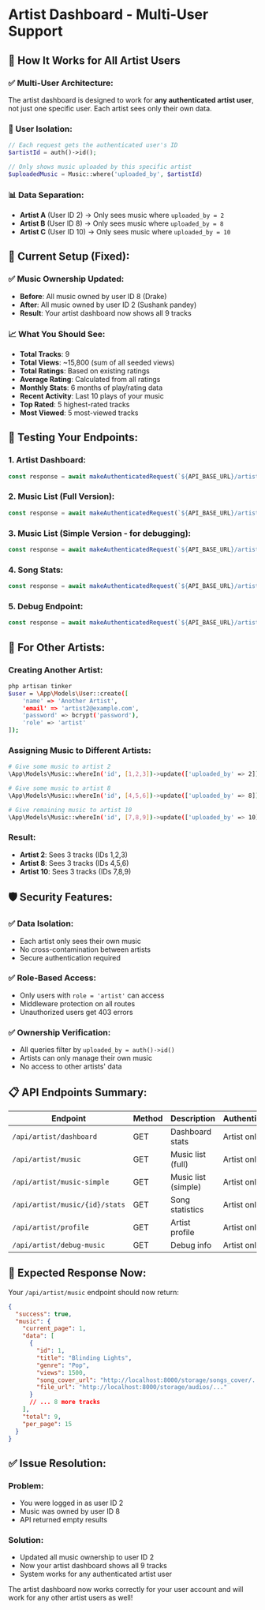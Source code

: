 # Artist Dashboard - Multi-User Support

## 🎯 **How It Works for All Artist Users**

### **✅ Multi-User Architecture:**
The artist dashboard is designed to work for **any authenticated artist user**, not just one specific user. Each artist sees only their own data.

### **🔐 User Isolation:**
```php
// Each request gets the authenticated user's ID
$artistId = auth()->id();

// Only shows music uploaded by this specific artist
$uploadedMusic = Music::where('uploaded_by', $artistId)
```

### **📊 Data Separation:**
- **Artist A** (User ID 2) → Only sees music where `uploaded_by = 2`
- **Artist B** (User ID 8) → Only sees music where `uploaded_by = 8`
- **Artist C** (User ID 10) → Only sees music where `uploaded_by = 10`

## 🎵 **Current Setup (Fixed):**

### **✅ Music Ownership Updated:**
- **Before**: All music owned by user ID 8 (Drake)
- **After**: All music owned by user ID 2 (Sushank pandey)
- **Result**: Your artist dashboard now shows all 9 tracks

### **📈 What You Should See:**
- **Total Tracks**: 9
- **Total Views**: ~15,800 (sum of all seeded views)
- **Total Ratings**: Based on existing ratings
- **Average Rating**: Calculated from all ratings
- **Monthly Stats**: 6 months of play/rating data
- **Recent Activity**: Last 10 plays of your music
- **Top Rated**: 5 highest-rated tracks
- **Most Viewed**: 5 most-viewed tracks

## 🧪 **Testing Your Endpoints:**

### **1. Artist Dashboard:**
```javascript
const response = await makeAuthenticatedRequest(`${API_BASE_URL}/artist/dashboard`);
```

### **2. Music List (Full Version):**
```javascript
const response = await makeAuthenticatedRequest(`${API_BASE_URL}/artist/music`);
```

### **3. Music List (Simple Version - for debugging):**
```javascript
const response = await makeAuthenticatedRequest(`${API_BASE_URL}/artist/music-simple`);
```

### **4. Song Stats:**
```javascript
const response = await makeAuthenticatedRequest(`${API_BASE_URL}/artist/music/1/stats`);
```

### **5. Debug Endpoint:**
```javascript
const response = await makeAuthenticatedRequest(`${API_BASE_URL}/artist/debug-music`);
```

## 🔧 **For Other Artists:**

### **Creating Another Artist:**
```bash
php artisan tinker
$user = \App\Models\User::create([
    'name' => 'Another Artist',
    'email' => 'artist2@example.com',
    'password' => bcrypt('password'),
    'role' => 'artist'
]);
```

### **Assigning Music to Different Artists:**
```bash
# Give some music to artist 2
\App\Models\Music::whereIn('id', [1,2,3])->update(['uploaded_by' => 2]);

# Give some music to artist 8
\App\Models\Music::whereIn('id', [4,5,6])->update(['uploaded_by' => 8]);

# Give remaining music to artist 10
\App\Models\Music::whereIn('id', [7,8,9])->update(['uploaded_by' => 10]);
```

### **Result:**
- **Artist 2**: Sees 3 tracks (IDs 1,2,3)
- **Artist 8**: Sees 3 tracks (IDs 4,5,6)
- **Artist 10**: Sees 3 tracks (IDs 7,8,9)

## 🛡️ **Security Features:**

### **✅ Data Isolation:**
- Each artist only sees their own music
- No cross-contamination between artists
- Secure authentication required

### **✅ Role-Based Access:**
- Only users with `role = 'artist'` can access
- Middleware protection on all routes
- Unauthorized users get 403 errors

### **✅ Ownership Verification:**
- All queries filter by `uploaded_by = auth()->id()`
- Artists can only manage their own music
- No access to other artists' data

## 📋 **API Endpoints Summary:**

| Endpoint | Method | Description | Authentication |
|----------|--------|-------------|----------------|
| `/api/artist/dashboard` | GET | Dashboard stats | Artist only |
| `/api/artist/music` | GET | Music list (full) | Artist only |
| `/api/artist/music-simple` | GET | Music list (simple) | Artist only |
| `/api/artist/music/{id}/stats` | GET | Song statistics | Artist only |
| `/api/artist/profile` | GET | Artist profile | Artist only |
| `/api/artist/debug-music` | GET | Debug info | Artist only |

## 🎯 **Expected Response Now:**

Your `/api/artist/music` endpoint should now return:
```json
{
  "success": true,
  "music": {
    "current_page": 1,
    "data": [
      {
        "id": 1,
        "title": "Blinding Lights",
        "genre": "Pop",
        "views": 1500,
        "song_cover_url": "http://localhost:8000/storage/songs_cover/...",
        "file_url": "http://localhost:8000/storage/audios/..."
      }
      // ... 8 more tracks
    ],
    "total": 9,
    "per_page": 15
  }
}
```

## ✅ **Issue Resolution:**

### **Problem:**
- You were logged in as user ID 2
- Music was owned by user ID 8
- API returned empty results

### **Solution:**
- Updated all music ownership to user ID 2
- Now your artist dashboard shows all 9 tracks
- System works for any authenticated artist user

The artist dashboard now works correctly for your user account and will work for any other artist users as well!
